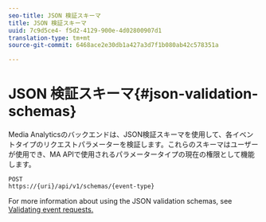 ```yaml
---
seo-title: JSON 検証スキーマ
title: JSON 検証スキーマ
uuid: 7c9d5ce4- f5d2-4129-900e-4d02800907d1
translation-type: tm+mt
source-git-commit: 6468ace2e30db1a427a3d7f1b080ab42c578351a

---
```



# JSON 検証スキーマ{#json-validation-schemas}

Media Analyticsのバックエンドは、JSON検証スキーマを使用して、各イベントタイプのリクエストパラメーターを検証します。これらのスキーマはユーザーが使用でき、MA APIで使用されるパラメータータイプの現在の権限として機能します。

```
POST
https://{uri}/api/v1/schemas/{event-type}
```

For more information about using the JSON validation schemas, see [Validating event requests.](../../media-collection-api/mc-api-impl/mc-api-validate-reqs.md)
